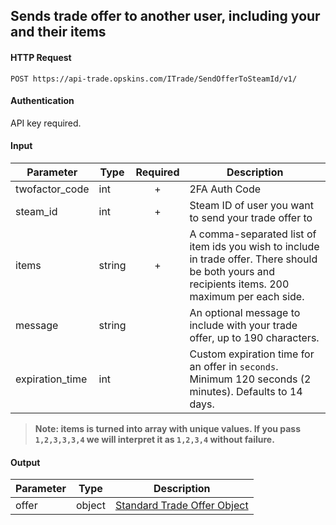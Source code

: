    ## Sends trade offer to another user, including your and their items

#### HTTP Request

`POST https://api-trade.opskins.com/ITrade/SendOfferToSteamId/v1/`

#### Authentication

API key required.

#### Input

Parameter | Type | Required   | Description
--------- | -----| :--------: | -----------
twofactor_code | int | + | 2FA Auth Code
steam_id | int | + | Steam ID of user you want to send your trade offer to
items | string | + | A comma-separated list of item ids you wish to include in trade offer. There should be both yours and recipients items. 200 maximum per each side.
message | string | | An optional message to include with your trade offer, up to 190 characters.
expiration_time | int | | Custom expiration time for an offer in `seconds`. Minimum 120 seconds (2 minutes). Defaults to 14 days.

> **Note: items is turned into array with unique values.  If you pass `1,2,3,3,3,4` we will interpret it as `1,2,3,4` without failure.**

    
#### Output

Parameter | Type | Description
--------- | -----| -------- 
offer     | object    | [Standard Trade Offer Object](/ITrade.md#standard-trade-offer-object)
